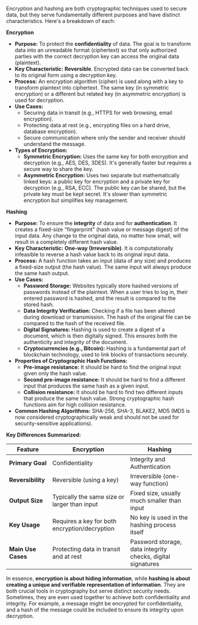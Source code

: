 Encryption and hashing are both cryptographic techniques used to secure data, but they serve fundamentally different purposes and have distinct characteristics. Here's a breakdown of each:

**Encryption**

* **Purpose:** To protect the **confidentiality** of data. The goal is to transform data into an unreadable format (ciphertext) so that only authorized parties with the correct decryption key can access the original data (plaintext).
* **Key Characteristic:** **Reversible**. Encrypted data can be converted back to its original form using a decryption key.
* **Process:** An encryption algorithm (cipher) is used along with a key to transform plaintext into ciphertext. The same key (in symmetric encryption) or a different but related key (in asymmetric encryption) is used for decryption.
* **Use Cases:**
    * Securing data in transit (e.g., HTTPS for web browsing, email encryption).
    * Protecting data at rest (e.g., encrypting files on a hard drive, database encryption).
    * Secure communication where only the sender and receiver should understand the message.
* **Types of Encryption:**
    * **Symmetric Encryption:** Uses the same key for both encryption and decryption (e.g., AES, DES, 3DES). It's generally faster but requires a secure way to share the key.
    * **Asymmetric Encryption:** Uses two separate but mathematically linked keys: a public key for encryption and a private key for decryption (e.g., RSA, ECC). The public key can be shared, but the private key must be kept secret. It's slower than symmetric encryption but simplifies key management.

**Hashing**

* **Purpose:** To ensure the **integrity** of data and for **authentication**. It creates a fixed-size "fingerprint" (hash value or message digest) of the input data. Any change to the original data, no matter how small, will result in a completely different hash value.
* **Key Characteristic:** **One-way (Irreversible)**. It is computationally infeasible to reverse a hash value back to its original input data.
* **Process:** A hash function takes an input (data of any size) and produces a fixed-size output (the hash value). The same input will always produce the same hash output.
* **Use Cases:**
    * **Password Storage:** Websites typically store hashed versions of passwords instead of the plaintext. When a user tries to log in, their entered password is hashed, and the result is compared to the stored hash.
    * **Data Integrity Verification:** Checking if a file has been altered during download or transmission. The hash of the original file can be compared to the hash of the received file.
    * **Digital Signatures:** Hashing is used to create a digest of a document, which is then digitally signed. This ensures both the authenticity and integrity of the document.
    * **Cryptocurrencies (e.g., Bitcoin):** Hashing is a fundamental part of blockchain technology, used to link blocks of transactions securely.
* **Properties of Cryptographic Hash Functions:**
    * **Pre-image resistance:** It should be hard to find the original input given only the hash value.
    * **Second pre-image resistance:** It should be hard to find a different input that produces the same hash as a given input.
    * **Collision resistance:** It should be hard to find two different inputs that produce the same hash value. Strong cryptographic hash functions aim for high collision resistance.
* **Common Hashing Algorithms:** SHA-256, SHA-3, BLAKE2, MD5 (MD5 is now considered cryptographically weak and should not be used for security-sensitive applications).

**Key Differences Summarized:**

| Feature          | Encryption                                  | Hashing                                      |
| ---------------- | ------------------------------------------- | -------------------------------------------- |
| **Primary Goal** | Confidentiality                             | Integrity and Authentication                 |
| **Reversibility** | Reversible (using a key)                    | Irreversible (one-way function)              |
| **Output Size** | Typically the same size or larger than input | Fixed size, usually much smaller than input |
| **Key Usage** | Requires a key for both encryption/decryption | No key is used in the hashing process itself |
| **Main Use Cases**| Protecting data in transit and at rest      | Password storage, data integrity checks, digital signatures |

In essence, **encryption is about hiding information**, while **hashing is about creating a unique and verifiable representation of information**. They are both crucial tools in cryptography but serve distinct security needs. Sometimes, they are even used together to achieve both confidentiality and integrity. For example, a message might be encrypted for confidentiality, and a hash of the message could be included to ensure its integrity upon decryption.
